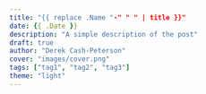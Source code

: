 ```yaml
---
title: "{{ replace .Name "-" " " | title }}"
date: {{ .Date }}
description: "A simple description of the post"
draft: true
author: "Derek Cash-Peterson"
cover: "images/cover.png"
tags: ["tag1", "tag2", "tag3"]
theme: "light"
---
```

